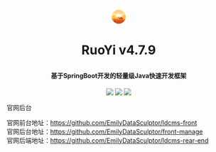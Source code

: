 <p align="center">
	<img alt="logo" src="https://github.com/EmilyDataSculptor/ldcms-front/blob/main/public/indexLogo2.png" style=" weight: 50px; height: 50px ">
</p>
<h1 align="center" style="margin: 30px 0 30px; font-weight: bold;">RuoYi v4.7.9</h1>
<h4 align="center">基于SpringBoot开发的轻量级Java快速开发框架</h4>
<p align="center">
	<a href="https://gitee.com/y_project/RuoYi/stargazers"><img src="https://gitee.com/y_project/RuoYi/badge/star.svg?theme=gvp"></a>
	<a href="https://gitee.com/y_project/RuoYi"><img src="https://img.shields.io/badge/RuoYi-v4.7.9-brightgreen.svg"></a>
	<a href="https://gitee.com/y_project/RuoYi/blob/master/LICENSE"><img src="https://img.shields.io/github/license/mashape/apistatus.svg"></a>
</p>

官网后台

官网前台地址：https://github.com/EmilyDataSculptor/ldcms-front                
官网后台地址：https://github.com/EmilyDataSculptor/front-manage            
官网后端地址：https://github.com/EmilyDataSculptor/ldcms-rear-end      
